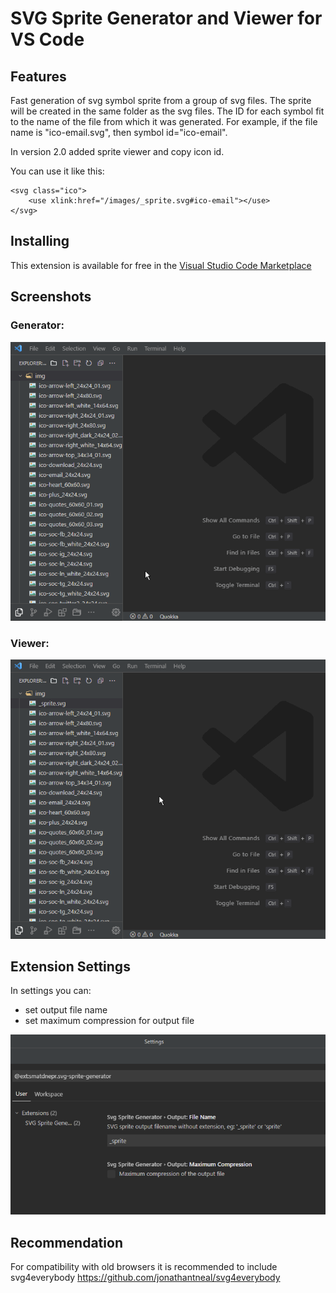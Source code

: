 # SVG Sprite Generator and Viewer for VS Code

## Features

Fast generation of svg symbol sprite from a group of svg files.
The sprite will be created in the same folder as the svg files.
The ID for each symbol fit to the name of the file from which it was generated.
For example, if the file name is "ico-email.svg", then symbol id="ico-email".

In version 2.0 added sprite viewer and copy icon id.

You can use it like this:

```
<svg class="ico">
    <use xlink:href="/images/_sprite.svg#ico-email"></use>
</svg>
```

## Installing

This extension is available for free in the [Visual Studio Code Marketplace](https://marketplace.visualstudio.com/items?itemName=smatDnepr.svg-sprite-generator)

## Screenshots

### Generator:

![Screenshot](https://raw.githubusercontent.com/smatDnepr/SVG-Sprite-Generator/master/images/capture-generator-2.gif)

### Viewer:

![Screenshot](https://raw.githubusercontent.com/smatDnepr/SVG-Sprite-Generator/master/images/capture-viewer-2.gif)

## Extension Settings

In settings you can:

-   set output file name
-   set maximum compression for output file

![Image](https://raw.githubusercontent.com/smatDnepr/SVG-Sprite-Generator/master/images/feature-3.png)

## Recommendation

For compatibility with old browsers it is recommended to include svg4everybody
https://github.com/jonathantneal/svg4everybody
